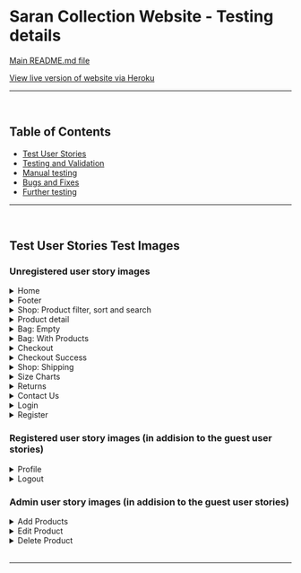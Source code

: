 # Saran Collection Website - Testing details

[Main README.md file](/README.md)

[View live version of website via Heroku](https://saran-collection.herokuapp.com/)

___
<br>

<a></a>
## Table of Contents 
* [Test User Stories](#test-user-stories)
* [Testing and Validation](#testing-and-validation) 
* [Manual testing](#manual-testing)
* [Bugs and Fixes](#bugs-and-fixes)
* [Further testing](#further-testing)
___
<br>

## **Test User Stories Test Images**

### Unregistered user story images
<details>
<summary>Home</summary>

![Home](/documentation/images/landing_home_page.png)
</details>

<details>
<summary>Footer</summary>

![Footer](/documentation/images/footer.png)
</details>

<details>
<summary>Shop: Product filter, sort and search</summary>

![Shop: Products](/documentation/images/product_filter_sort_search.png)
</details>

<details>
<summary>Product detail</summary>

![Product detail](/documentation/images/product_detail.png)
</details>

<details>
<summary>Bag: Empty</summary>

![Bag: Empty](/documentation/images/bag_app_empty.png)
</details>

<details>
<summary>Bag: With Products</summary>

![Bag: With Products](/documentation/images/bag_app_products.png)
</details>

<details>
<summary>Checkout</summary>

![Checkout](/documentation/images/checkout_app.png)
</details>

<details>
<summary>Checkout Success</summary>

![Checkout Success](/documentation/images/checkout_success.png)
</details>


<details>
<summary>Shop: Shipping</summary>

![Shop: Pagination](/documentation/images/shipping.png)
</details>

<details>
<summary>Size Charts</summary>

![Coffee Corner](/documentation/images/size_charts.png)
</details>

<details>
<summary>Returns</summary>

![About App](/documentation/images/returns_app.png)
</details>

<details>
<summary>Contact Us</summary>

![Contact Us](/documentation/images/contact_us.png)
</details>

<details>
<summary>Login</summary>

![Login](/documentation/images/login.png)
</details>

<details>
<summary>Register</summary>

![Register](/documentation/images/register.png)
</details>

### Registered user story images (in addision to the guest user stories)

<details>
<summary>Profile</summary>

![Profile](/documentation/images/profile_app.png)
</details>

<details>
<summary>Logout</summary>

![Logout](/documentation/images/logout.png)
</details>

### Admin user story images (in addision to the guest user stories)
<details>
<summary>Add Products</summary>

![Add Product](/documentation/images/add_product.png)
</details>

<details>
<summary>Edit Product</summary>

![Edit Product](/documentation/images/edit_product.png)
</details>

<details>
<summary>Delete Product</summary>

![Delete Product](/documentation/images/delete_product.png)
</details>

<br>
<hr>